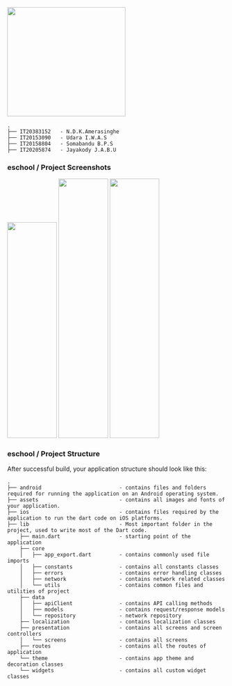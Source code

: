 <img src="https://user-images.githubusercontent.com/86178433/226532809-ce60588a-b954-41bf-a0f6-4d65a59d90d1.png" width="272" height="250.86">  

```
.
├── IT20383152   - N.D.K.Amerasinghe
├── IT20153090   - Udara I.W.A.S
├── IT20158804   - Somabandu B.P.S
├── IT20205874   - Jayakody J.A.B.U
```

### eschool /  Project Screenshots
<img src="https://user-images.githubusercontent.com/86178433/226538016-6da283da-a88f-488e-8832-909b82a70eb6.png" width="114" height="496"> 
<img src="https://user-images.githubusercontent.com/86178433/226537839-b4439409-80b3-47f5-bd98-f6c7ff2ebebd.png" width="114" height="596"> 
<img src="https://user-images.githubusercontent.com/86178433/226538096-8818a2d0-4ac1-4f16-b01a-12eb1c2ce2ea.png" width="114" height="596"> 




### eschool /  Project Structure

After successful build, your application structure should look like this:

```
.
├── android                         - contains files and folders required for running the application on an Android operating system.
├── assets                          - contains all images and fonts of your application.
├── ios                             - contains files required by the application to run the dart code on iOS platforms.
├── lib                             - Most important folder in the project, used to write most of the Dart code.
    ├── main.dart                   - starting point of the application
    ├── core
    │   ├── app_export.dart         - contains commonly used file imports 
    │   ├── constants               - contains all constants classes
    │   ├── errors                  - contains error handling classes                  
    │   ├── network                 - contains network related classes
    │   └── utils                   - contains common files and utilities of project
    ├── data
    │   ├── apiClient               - contains API calling methods 
    │   ├── models                  - contains request/response models 
    │   └── repository              - network repository
    ├── localization                - contains localization classes
    ├── presentation                - contains all screens and screen controllers
    │   └── screens                 - contains all screens
    ├── routes                      - contains all the routes of application
    └── theme                       - contains app theme and decoration classes
    └── widgets                     - contains all custom widget classes
```
